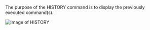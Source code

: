 The purpose of the HISTORY command is to display the previously executed command(s).

![Image of HISTORY](https://www.howtogeek.com/wp-content/uploads/2017/04/img_58e25fec436c6.png)
